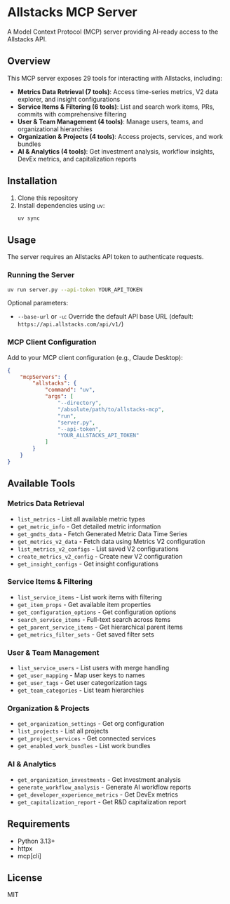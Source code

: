 # Allstacks MCP Server

A Model Context Protocol (MCP) server providing AI-ready access to the Allstacks API.

## Overview

This MCP server exposes 29 tools for interacting with Allstacks, including:

- **Metrics Data Retrieval (7 tools)**: Access time-series metrics, V2 data explorer, and insight configurations
- **Service Items & Filtering (6 tools)**: List and search work items, PRs, commits with comprehensive filtering
- **User & Team Management (4 tools)**: Manage users, teams, and organizational hierarchies
- **Organization & Projects (4 tools)**: Access projects, services, and work bundles
- **AI & Analytics (4 tools)**: Get investment analysis, workflow insights, DevEx metrics, and capitalization reports

## Installation

1. Clone this repository
2. Install dependencies using `uv`:
   ```bash
   uv sync
   ```

## Usage

The server requires an Allstacks API token to authenticate requests.

### Running the Server

```bash
uv run server.py --api-token YOUR_API_TOKEN
```

Optional parameters:
- `--base-url` or `-u`: Override the default API base URL (default: `https://api.allstacks.com/api/v1/`)

### MCP Client Configuration

Add to your MCP client configuration (e.g., Claude Desktop):

```json
{
    "mcpServers": {
        "allstacks": {
            "command": "uv",
            "args": [
                "--directory",
                "/absolute/path/to/allstacks-mcp",
                "run",
                "server.py",
                "--api-token",
                "YOUR_ALLSTACKS_API_TOKEN"
            ]
        }
    }
}
```

## Available Tools

### Metrics Data Retrieval
- `list_metrics` - List all available metric types
- `get_metric_info` - Get detailed metric information
- `get_gmdts_data` - Fetch Generated Metric Data Time Series
- `get_metrics_v2_data` - Fetch data using Metrics V2 configuration
- `list_metrics_v2_configs` - List saved V2 configurations
- `create_metrics_v2_config` - Create new V2 configuration
- `get_insight_configs` - Get insight configurations

### Service Items & Filtering
- `list_service_items` - List work items with filtering
- `get_item_props` - Get available item properties
- `get_configuration_options` - Get configuration options
- `search_service_items` - Full-text search across items
- `get_parent_service_items` - Get hierarchical parent items
- `get_metrics_filter_sets` - Get saved filter sets

### User & Team Management
- `list_service_users` - List users with merge handling
- `get_user_mapping` - Map user keys to names
- `get_user_tags` - Get user categorization tags
- `get_team_categories` - List team hierarchies

### Organization & Projects
- `get_organization_settings` - Get org configuration
- `list_projects` - List all projects
- `get_project_services` - Get connected services
- `get_enabled_work_bundles` - List work bundles

### AI & Analytics
- `get_organization_investments` - Get investment analysis
- `generate_workflow_analysis` - Generate AI workflow reports
- `get_developer_experience_metrics` - Get DevEx metrics
- `get_capitalization_report` - Get R&D capitalization report

## Requirements

- Python 3.13+
- httpx
- mcp[cli]

## License

MIT

